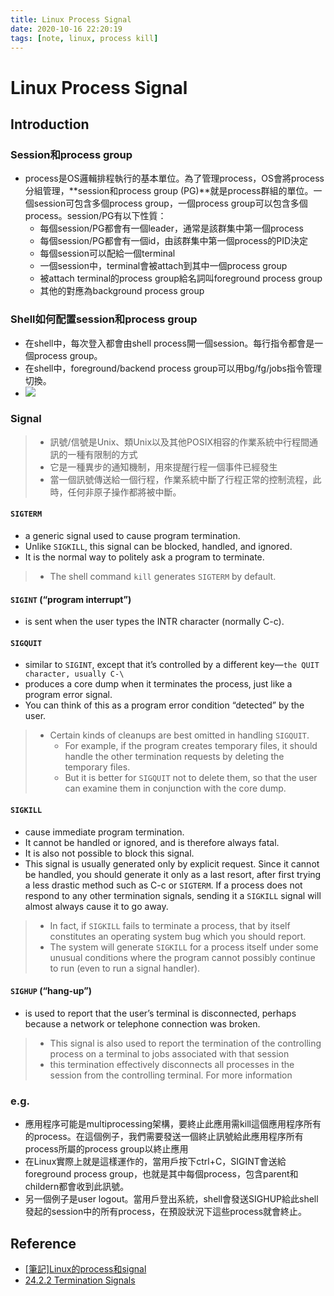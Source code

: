 ```yaml
---
title: Linux Process Signal
date: 2020-10-16 22:20:19
tags: [note, linux, process kill]
---
```


# Linux Process Signal

## Introduction
### Session和process group

- process是OS邏輯排程執行的基本單位。為了管理process，OS會將process分組管理，**session和process group (PG)**就是process群組的單位。一個session可包含多個process group，一個process group可以包含多個process。session/PG有以下性質：
    - 每個session/PG都會有一個leader，通常是該群集中第一個process
    - 每個session/PG都會有一個id，由該群集中第一個process的PID決定
    - 每個session可以配給一個terminal
    - 一個session中，terminal會被attach到其中一個process group
    - 被attach terminal的process group給名詞叫foreground process group
    - 其他的對應為background process group
<!--more-->
### Shell如何配置session和process group
- 在shell中，每次登入都會由shell process開一個session。每行指令都會是一個process group。
- 在shell中，foreground/backend process group可以用bg/fg/jobs指令管理切換。
- ![](https://miro.medium.com/max/700/1*JPz2Eo8FqsjUdUnziPiqPQ.png)

### Signal
> - 訊號/信號是Unix、類Unix以及其他POSIX相容的作業系統中行程間通訊的一種有限制的方式
> - 它是一種異步的通知機制，用來提醒行程一個事件已經發生
> - 當一個訊號傳送給一個行程，作業系統中斷了行程正常的控制流程，此時，任何非原子操作都將被中斷。


#### `SIGTERM`
- a generic signal used to cause program termination.
- Unlike `SIGKILL`, this signal can be blocked, handled, and ignored.
- It is the normal way to politely ask a program to terminate.

> - The shell command `kill` generates `SIGTERM` by default. 

#### `SIGINT` (“program interrupt”)
- is sent when the user types the INTR character (normally C-c).

#### `SIGQUIT`
- similar to `SIGINT`, except that it’s controlled by a different key—`the QUIT character, usually C-\`
- produces a core dump when it terminates the process, just like a program error signal.
- You can think of this as a program error condition “detected” by the user.
> - Certain kinds of cleanups are best omitted in handling `SIGQUIT`.
>     - For example, if the program creates temporary files, it should handle the other termination requests by deleting the temporary files.
>     - But it is better for `SIGQUIT` not to delete them, so that the user can examine them in conjunction with the core dump.


#### `SIGKILL`
- cause immediate program termination.
- It cannot be handled or ignored, and is therefore always fatal.
- It is also not possible to block this signal.
- This signal is usually generated only by explicit request. Since it cannot be handled, you should generate it only as a last resort, after first trying a less drastic method such as C-c or `SIGTERM`. If a process does not respond to any other termination signals, sending it a `SIGKILL` signal will almost always cause it to go away.

> - In fact, if `SIGKILL` fails to terminate a process, that by itself constitutes an operating system bug which you should report.
> - The system will generate `SIGKILL` for a process itself under some unusual conditions where the program cannot possibly continue to run (even to run a signal handler).
  

#### `SIGHUP` (“hang-up”)
- is used to report that the user’s terminal is disconnected, perhaps because a network or telephone connection was broken.
> - This signal is also used to report the termination of the controlling process on a terminal to jobs associated with that session
> - this termination effectively disconnects all processes in the session from the controlling terminal. For more information

### e.g.
- 應用程序可能是multiprocessing架構，要終止此應用需kill這個應用程序所有的process。在這個例子，我們需要發送一個終止訊號給此應用程序所有process所屬的process group以終止應用
- 在Linux實際上就是這樣運作的，當用戶按下ctrl+C，SIGINT會送給foreground process group，也就是其中每個process，包含parent和childern都會收到此訊號。
- 另一個例子是user logout。當用戶登出系統，shell會發送SIGHUP給此shell發起的session中的所有process，在預設狀況下這些process就會終止。

## Reference
- [[筆記]Linux的process和signal](https://medium.com/@petertc/session-process-group-and-signal-in-linux-7fbe85c0b0c5)
- [24.2.2 Termination Signals](https://www.gnu.org/software/libc/manual/html_node/Termination-Signals.html)
